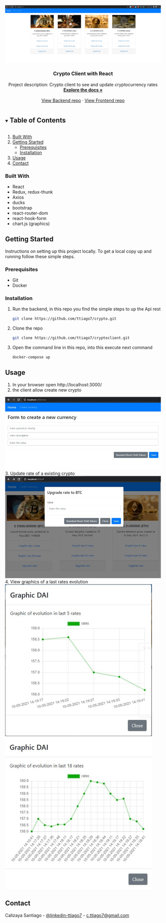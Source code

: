 <!-- PROJECT LOGO -->
<br />
<p align="center">
  <a href="https://github.com/ttiago7/cryptoclient">
    <img src="images/1.JPG" alt="Logo" width="1200" >
  </a> 

  <h3 align="center">Crypto Client with React</h3>

  <p align="center">
    Project description: Crypto client to see and update cryptocurrency rates
    <br />
    <a href="https://github.com/ttiago7/crypto/"><strong>Explore the docs »</strong></a>
    <br />
    <br />
    <a href="https://github.com/ttiago7/crypto">View Backend repo</a>
    ·
    <a href="https://github.com/ttiago7/cryptoclient">View Frontend repo</a>
  </p>
</p>


<!-- TABLE OF CONTENTS -->
<details open="open">
  <summary><h2 style="display: inline-block">Table of Contents</h2></summary>
  <ol>
    <li>
      <a href="#built-with">Built With</a>      
    </li>
    <li>
      <a href="#getting-started">Getting Started</a>
      <ul>
        <li><a href="#prerequisites">Prerequisites</a></li>
        <li><a href="#installation">Installation</a></li>
      </ul>
    </li>
    <li><a href="#usage">Usage</a></li>
    <li><a href="#contact">Contact</a></li>
  </ol>
</details>


### Built With

* React
* Redux, redux-thunk
* Axios
* ducks
* bootstrap
* react-router-dom
* react-hook-form
* chart.js (graphics)

<!-- GETTING STARTED -->
## Getting Started

Instructions on setting up this project locally. To get a local copy up and running follow these simple steps.

### Prerequisites

* Git
* Docker


### Installation

1. Run the backend, in this repo you find the simple steps to up the Api rest
   ```sh
   git clone https://github.com/ttiago7/crypto.git
   ```
2. Clone the repo
   ```sh
   git clone https://github.com/ttiago7/cryptoclient.git
   ```
2. Open the command line in this repo, into this execute next command
   ```sh
   docker-compose up
   ```


<!-- USAGE EXAMPLES -->
## Usage

1. In your browser open http://localhost:3000/ 
2. the client allow create new crypto
<img src="/images/4.JPG" alt="30 last rates"/>
3. Update rate of a existing crypto
<img src="/images/5.JPG" alt="30 last rates"/>
4. View graphics of a last rates evolution
<div class="row">
  <img src="/images/2.JPG" alt="5 last rates" width="475" />
  <img src="/images/3.JPG" alt="30 last rates" width="475" />
</div>

<!-- CONTACT -->
## Contact

Calizaya Santiago - [@linkedin-ttiago7](https://www.linkedin.com/in/ttiago7/) - c.ttiago7@gmail.com
